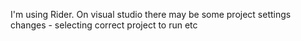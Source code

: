 I'm using Rider. On visual studio there may be some project settings changes - selecting correct project to run etc
